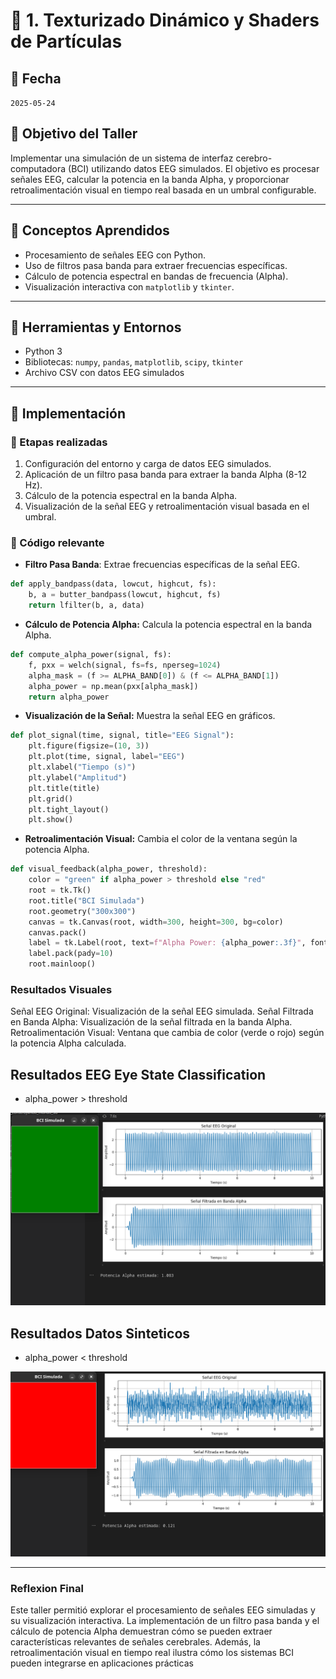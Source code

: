 # 🧪 1. Texturizado Dinámico y Shaders de Partículas

## 📅 Fecha
`2025-05-24`

## 🎯 Objetivo del Taller

Implementar una simulación de un sistema de interfaz cerebro-computadora (BCI) utilizando datos EEG simulados. El objetivo es procesar señales EEG, calcular la potencia en la banda Alpha, y proporcionar retroalimentación visual en tiempo real basada en un umbral configurable.

---

## 🧠 Conceptos Aprendidos

- Procesamiento de señales EEG con Python.
- Uso de filtros pasa banda para extraer frecuencias específicas.
- Cálculo de potencia espectral en bandas de frecuencia (Alpha).
- Visualización interactiva con `matplotlib` y `tkinter`.

---

## 🔧 Herramientas y Entornos

- Python 3
- Bibliotecas: `numpy`, `pandas`, `matplotlib`, `scipy`, `tkinter`
- Archivo CSV con datos EEG simulados

---

## 🧪 Implementación

### 🔹 Etapas realizadas
1. Configuración del entorno y carga de datos EEG simulados.
2. Aplicación de un filtro pasa banda para extraer la banda Alpha (8-12 Hz).
3. Cálculo de la potencia espectral en la banda Alpha.
4. Visualización de la señal EEG y retroalimentación visual basada en el umbral.

### 🔹 Código relevante

- **Filtro Pasa Banda**: Extrae frecuencias específicas de la señal EEG.

```python
def apply_bandpass(data, lowcut, highcut, fs):
    b, a = butter_bandpass(lowcut, highcut, fs)
    return lfilter(b, a, data)
```
- **Cálculo de Potencia Alpha:** Calcula la potencia espectral en la banda Alpha.


```python
def compute_alpha_power(signal, fs):
    f, pxx = welch(signal, fs=fs, nperseg=1024)
    alpha_mask = (f >= ALPHA_BAND[0]) & (f <= ALPHA_BAND[1])
    alpha_power = np.mean(pxx[alpha_mask])
    return alpha_power
```

- **Visualización de la Señal:** Muestra la señal EEG en gráficos.


```python
def plot_signal(time, signal, title="EEG Signal"):
    plt.figure(figsize=(10, 3))
    plt.plot(time, signal, label="EEG")
    plt.xlabel("Tiempo (s)")
    plt.ylabel("Amplitud")
    plt.title(title)
    plt.grid()
    plt.tight_layout()
    plt.show()
``` 


- **Retroalimentación Visual:** Cambia el color de la ventana según la potencia Alpha.

```python
def visual_feedback(alpha_power, threshold):
    color = "green" if alpha_power > threshold else "red"
    root = tk.Tk()
    root.title("BCI Simulada")
    root.geometry("300x300")
    canvas = tk.Canvas(root, width=300, height=300, bg=color)
    canvas.pack()
    label = tk.Label(root, text=f"Alpha Power: {alpha_power:.3f}", font=("Arial", 14))
    label.pack(pady=10)
    root.mainloop()
``` 

### Resultados Visuales

Señal EEG Original: Visualización de la señal EEG simulada.
Señal Filtrada en Banda Alpha: Visualización de la señal filtrada en la banda Alpha.
Retroalimentación Visual: Ventana que cambia de color (verde o rojo) según la potencia Alpha calculada.

## Resultados EEG Eye State Classification

- alpha_power > threshold

![](datos/eeg_simulado_alto_alpha.png)


## Resultados Datos Sinteticos

- alpha_power < threshold

![](datos/eeg_simulado.png)

---

### Reflexion Final

Este taller permitió explorar el procesamiento de señales EEG simuladas y su visualización interactiva. La implementación de un filtro pasa banda y el cálculo de potencia Alpha demuestran cómo se pueden extraer características relevantes de señales cerebrales. Además, la retroalimentación visual en tiempo real ilustra cómo los sistemas BCI pueden integrarse en aplicaciones prácticas

